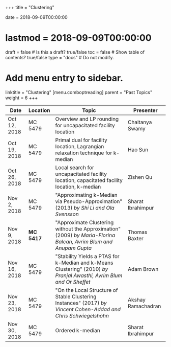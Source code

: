 +++
title = "Clustering"

date = 2018-09-09T00:00:00
# lastmod = 2018-09-09T00:00:00

draft = false  # Is this a draft? true/false
toc = false  # Show table of contents? true/false
type = "docs"  # Do not modify.

# Add menu entry to sidebar.
linktitle = "Clustering"
[menu.comboptreading]
  parent = "Past Topics"
  weight = 6
+++

| Date         | Location    | Topic                                                                                                               | Presenter          |
|--------------|-------------|---------------------------------------------------------------------------------------------------------------------|--------------------|
| Oct 12, 2018 | MC 5479     | Overview and LP rounding for uncapacitated facility location                                                        | Chaitanya Swamy    |
| Oct 19, 2018 | MC 5479     | Primal dual for facility location, Lagrangian relaxation technique for k-median                                     | Hao Sun            |
| Oct 26, 2018 | MC 5479     | Local search for uncapacitated facility location, capacitated facility location, k-median                           | Zishen Qu          |
| Nov 2, 2018  | MC 5479     | "Approximating k-Median via Pseudo-Approximation" (2013) _by Shi Li and Ola Svensson_                               | Sharat Ibrahimpur  |
| Nov 9, 2018  | **MC 5417** | "Approximate Clustering without the Approximation" (2009) _by Maria-Florina Balcan, Avrim Blum and Anupam Gupta_    | Thomas Baxter      |
| Nov 16, 2018 | MC 5479     | "Stability Yields a PTAS for k-Median and k-Means Clustering" (2010) _by Pranjal Awasthi, Avrim Blum and Or Sheffet_ | Adam Brown         |
| Nov 23, 2018 | MC 5479     | "On the Local Structure of Stable Clustering Instances" (2017) _by Vincent Cohen-Addad and Chris Schwiegelshohn_    | Akshay Ramachadran |
| Nov 30, 2018 | MC 5479     | Ordered k-median                                                                                                    | Sharat Ibrahimpur  |

